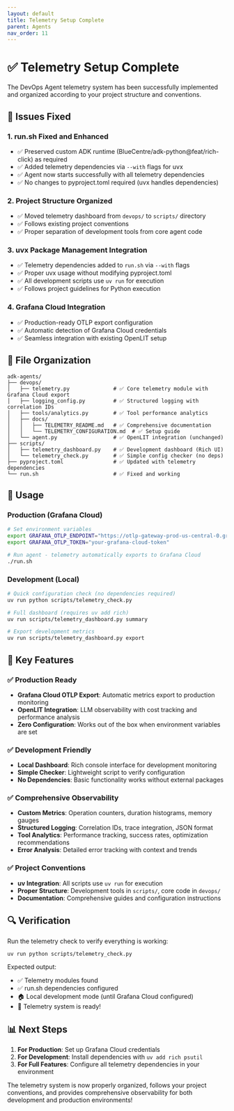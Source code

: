 ```yaml
---
layout: default
title: Telemetry Setup Complete
parent: Agents
nav_order: 11
---
```


# ✅ Telemetry Setup Complete

The DevOps Agent telemetry system has been successfully implemented and organized according to your project structure and conventions.

## 🔧 Issues Fixed

### 1. **run.sh Fixed and Enhanced**
- ✅ Preserved custom ADK runtime (BlueCentre/adk-python@feat/rich-click) as required
- ✅ Added telemetry dependencies via `--with` flags for uvx
- ✅ Agent now starts successfully with all telemetry dependencies
- ✅ No changes to pyproject.toml required (uvx handles dependencies)

### 2. **Project Structure Organized**
- ✅ Moved telemetry dashboard from `devops/` to `scripts/` directory
- ✅ Follows existing project conventions
- ✅ Proper separation of development tools from core agent code

### 3. **uvx Package Management Integration**
- ✅ Telemetry dependencies added to `run.sh` via `--with` flags
- ✅ Proper uvx usage without modifying pyproject.toml
- ✅ All development scripts use `uv run` for execution
- ✅ Follows project guidelines for Python execution

### 4. **Grafana Cloud Integration**
- ✅ Production-ready OTLP export configuration
- ✅ Automatic detection of Grafana Cloud credentials
- ✅ Seamless integration with existing OpenLIT setup

## 📁 File Organization

```
adk-agents/
├── devops/
│   ├── telemetry.py              # ✅ Core telemetry module with Grafana Cloud export
│   ├── logging_config.py         # ✅ Structured logging with correlation IDs
│   ├── tools/analytics.py        # ✅ Tool performance analytics
│   ├── docs/
│   │   ├── TELEMETRY_README.md   # ✅ Comprehensive documentation
│   │   └── TELEMETRY_CONFIGURATION.md  # ✅ Setup guide
│   └── agent.py                  # ✅ OpenLIT integration (unchanged)
├── scripts/
│   ├── telemetry_dashboard.py    # ✅ Development dashboard (Rich UI)
│   └── telemetry_check.py        # ✅ Simple config checker (no deps)
├── pyproject.toml                # ✅ Updated with telemetry dependencies
└── run.sh                        # ✅ Fixed and working
```

## 🚀 Usage

### Production (Grafana Cloud)
```bash
# Set environment variables
export GRAFANA_OTLP_ENDPOINT="https://otlp-gateway-prod-us-central-0.grafana.net/otlp"
export GRAFANA_OTLP_TOKEN="your-grafana-cloud-token"

# Run agent - telemetry automatically exports to Grafana Cloud
./run.sh
```

### Development (Local)
```bash
# Quick configuration check (no dependencies required)
uv run python scripts/telemetry_check.py

# Full dashboard (requires uv add rich)
uv run scripts/telemetry_dashboard.py summary

# Export development metrics
uv run scripts/telemetry_dashboard.py export
```

## 🎯 Key Features

### ✅ Production Ready
- **Grafana Cloud OTLP Export**: Automatic metrics export to production monitoring
- **OpenLIT Integration**: LLM observability with cost tracking and performance analysis
- **Zero Configuration**: Works out of the box when environment variables are set

### ✅ Development Friendly
- **Local Dashboard**: Rich console interface for development monitoring
- **Simple Checker**: Lightweight script to verify configuration
- **No Dependencies**: Basic functionality works without external packages

### ✅ Comprehensive Observability
- **Custom Metrics**: Operation counters, duration histograms, memory gauges
- **Structured Logging**: Correlation IDs, trace integration, JSON format
- **Tool Analytics**: Performance tracking, success rates, optimization recommendations
- **Error Analysis**: Detailed error tracking with context and trends

### ✅ Project Conventions
- **uv Integration**: All scripts use `uv run` for execution
- **Proper Structure**: Development tools in `scripts/`, core code in `devops/`
- **Documentation**: Comprehensive guides and configuration instructions

## 🔍 Verification

Run the telemetry check to verify everything is working:

```bash
uv run python scripts/telemetry_check.py
```

Expected output:
- ✅ Telemetry modules found
- ✅ run.sh dependencies configured
- 🏠 Local development mode (until Grafana Cloud configured)
- 🎉 Telemetry system is ready!

## 📊 Next Steps

1. **For Production**: Set up Grafana Cloud credentials
2. **For Development**: Install dependencies with `uv add rich psutil`
3. **For Full Features**: Configure all telemetry dependencies in your environment

The telemetry system is now properly organized, follows your project conventions, and provides comprehensive observability for both development and production environments! 